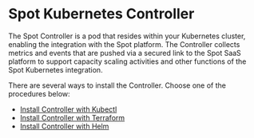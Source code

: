 # Spot Kubernetes Controller

The Spot Controller is a pod that resides within your Kubernetes cluster, enabling the integration with the Spot platform. The Controller collects metrics and events that are pushed via a secured link to the Spot SaaS platform to support capacity scaling activities and other functions of the Spot Kubernetes integration.

There are several ways to install the Controller. Choose one of the procedures below:

* [Install Controller with Kubectl](ocean/tutorials/spot-kubernetes-controller/install-with-kubectl.md)
* [Install Controller with Terraform](ocean/tutorials/spot-kubernetes-controller/install-with-terraform.md)
* [Install Controller with Helm](ocean/tutorials/spot-kubernetes-controller/install-with-helm.md)
